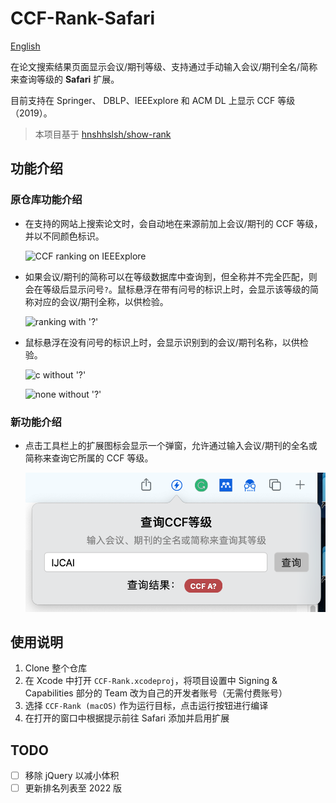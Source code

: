 # CCF-Rank-Safari

[English](docs/README_en.md)

在论文搜索结果页面显示会议/期刊等级、支持通过手动输入会议/期刊全名/简称来查询等级的 **Safari** 扩展。

目前支持在 Springer、 DBLP、IEEExplore 和 ACM DL 上显示 CCF 等级（2019）。

> 本项目基于 [hnshhslsh/show-rank](https://github.com/hnshhslsh/show-rank)
>

## 功能介绍

### 原仓库功能介绍

- 在支持的网站上搜索论文时，会自动地在来源前加上会议/期刊的 CCF 等级，并以不同颜色标识。

  ![CCF ranking on IEEExplore](https://github.com/hnshhslsh/show-rank/raw/master/img/ieee.png)

- 如果会议/期刊的简称可以在等级数据库中查询到，但全称并不完全匹配，则会在等级后显示问号`?`。鼠标悬浮在带有问号的标识上时，会显示该等级的简称对应的会议/期刊全称，以供检验。

  ![ranking with '?'](https://github.com/hnshhslsh/show-rank/raw/master/img/question.png)

- 鼠标悬浮在没有问号的标识上时，会显示识别到的会议/期刊名称，以供检验。

  ![c without '?'](https://github.com/hnshhslsh/show-rank/raw/master/img/ccfc.png)

  ![none without '?'](https://github.com/hnshhslsh/show-rank/raw/master/img/ccfnone.png)

### 新功能介绍

- 点击工具栏上的扩展图标会显示一个弹窗，允许通过输入会议/期刊的全名或简称来查询它所属的 CCF 等级。

  ![popup](docs/popup.png)

## 使用说明

1. Clone 整个仓库
2. 在 Xcode 中打开 `CCF-Rank.xcodeproj`，将项目设置中 Signing & Capabilities 部分的 Team 改为自己的开发者账号（无需付费账号）
3. 选择 `CCF-Rank (macOS)` 作为运行目标，点击运行按钮进行编译
4. 在打开的窗口中根据提示前往 Safari 添加并启用扩展

## TODO

- [ ] 移除 jQuery 以减小体积
- [ ] 更新排名列表至 2022 版